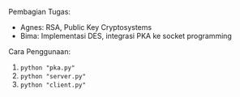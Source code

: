 Pembagian Tugas:
- Agnes: RSA, Public Key Cryptosystems
- Bima: Implementasi DES, integrasi PKA ke socket programming

Cara Penggunaan:

1. `python "pka.py"`
2. `python "server.py"`
3. `python "client.py"`
